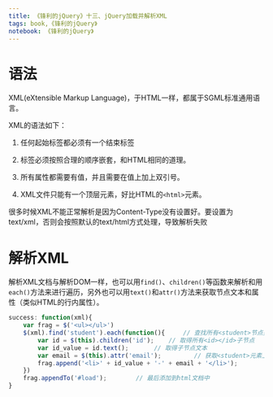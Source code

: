 ```yaml
---
title: 《锋利的jQuery》十三、jQuery加载并解析XML
tags: book,《锋利的jQuery》
notebook: 《锋利的jQuery》
---
```


# 语法

XML(eXtensible Markup Language)，于HTML一样，都属于SGML标准通用语言。

XML的语法如下：

1. 任何起始标签都必须有一个结束标签

2. 标签必须按照合理的顺序嵌套，和HTML相同的道理。

3. 所有属性都需要有值，并且需要在值上加上双引号。

4. XML文件只能有一个顶层元素，好比HTML的`<html>`元素。

很多时候XML不能正常解析是因为Content-Type没有设置好。要设置为text/xml，否则会按照默认的text/html方式处理，导致解析失败

# 解析XML

解析XML文档与解析DOM一样，也可以用`find()`、`children()`等函数来解析和用`each()`方法来进行遍历，另外也可以用`text()`和`attr()`方法来获取节点文本和属性（类似HTML的行内属性）。

```js
success: function(xml){
    var frag = $('<ul></ul>')
    $(xml).find('student').each(function(){     // 查找所有<student>节点并且遍历
        var id = $(this).children('id');    // 取得所有<id></id>子节点
        var id_value = id.text();       // 取得子节点文本
        var email = $(this).attr('email');         // 获取<student>元素上的email属性
        frag.append('<li>' + id_value + '-' + email + '</li>');        // 构造html字符串
    })
    frag.appendTo('#load');        // 最后添加到html文档中
}
```













